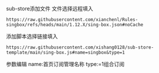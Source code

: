 

sub-store添加文件
文件选择远程填入
```
https://raw.githubusercontent.com/xianchenl/Rules-singbox/refs/heads/main/1.12.X/sing-box.json#noCache
```

添加脚本选择链接填入
```
https://raw.githubusercontent.com/xishang0128/sub-store-template/main/sing-box.js#name=singbox&type=1
```
参数编辑
name:首页订阅管理名称
type:=1组合订阅
